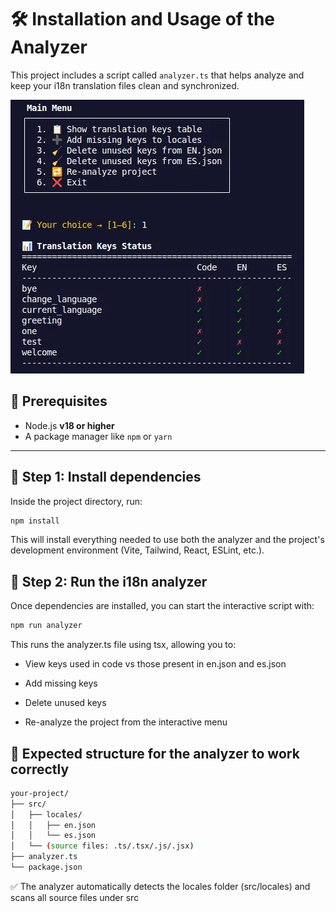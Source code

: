 # 🛠️ Installation and Usage of the Analyzer

This project includes a script called `analyzer.ts` that helps analyze and keep your i18n translation files clean and synchronized.

![Analyzer Preview](src/assets/readme.webp)

## 📌 Prerequisites

- Node.js **v18 or higher**
- A package manager like `npm` or `yarn`

---

## 🔧 Step 1: Install dependencies

Inside the project directory, run:

```bash
npm install
```

This will install everything needed to use both the analyzer and the project's development environment (Vite, Tailwind, React, ESLint, etc.).

## 📌 Step 2: Run the i18n analyzer

Once dependencies are installed, you can start the interactive script with:

```bash
npm run analyzer

```

This runs the analyzer.ts file using tsx, allowing you to:

- View keys used in code vs those present in en.json and es.json

- Add missing keys

- Delete unused keys

- Re-analyze the project from the interactive menu

## 📁 Expected structure for the analyzer to work correctly

```bash
your-project/
├── src/
│   ├── locales/
│   │   ├── en.json
│   │   └── es.json
│   └── (source files: .ts/.tsx/.js/.jsx)
├── analyzer.ts
└── package.json

```

✅ The analyzer automatically detects the locales folder (src/locales) and scans all source files under src
